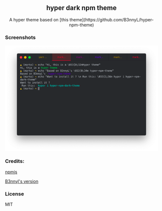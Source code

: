 <h2 align="center">hyper dark npm theme</h2>
<p align="center">A hyper theme based on
[this theme](https://github.com/B3nnyL/hyper-npm-theme) </p>

### Screenshots

<img align="center" width="700" src="./screenshot.png">

### Credits:

[npmjs](https://www.npmjs.com)

[B3nnyl's version](https://github.com/B3nnyL/hyper-npm-theme)

### License

MIT

